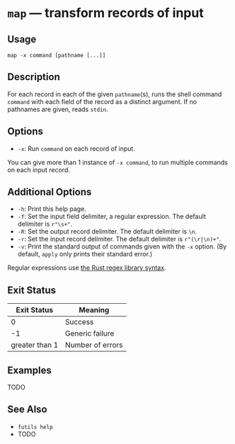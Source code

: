 # `map` — transform records of input

## Usage

```
map -x command [pathname [...]]
```

## Description

For each record in each of the given `pathname`(s), runs the shell command
`command` with each field of the record as a distinct argument. If no pathnames
are given, reads `stdin`.

## Options

* `-x`: Run `command` on each record of input.

You can give more than 1 instance of `-x command`, to run multiple commands on
each input record.

## Additional Options

* `-h`: Print this help page.
* `-f`: Set the input field delimiter, a regular expression. The default
  delimiter is `r"\s+"`.
* `-R`: Set the output record delimiter. The default delimiter is `\n`.
* `-r`: Set the input record delimiter. The default delimiter is `r"(\r|\n)+"`.
* `-v`: Print the standard output of commands given with the `-x` option. (By
  default, `apply` only prints their standard error.)

Regular expressions use [the Rust regex library
syntax](https://docs.rs/regex/latest/regex/).

## Exit Status

| Exit Status    | Meaning            |
|----------------|--------------------|
|              0 | Success            |
|             -1 | Generic failure    |
| greater than 1 | Number of errors   |

## Examples

TODO

## See Also

* `futils help`
* TODO
